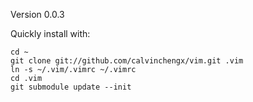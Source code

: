 Version 0.0.3

Quickly install with:

	cd ~
	git clone git://github.com/calvinchengx/vim.git .vim
	ln -s ~/.vim/.vimrc ~/.vimrc
	cd .vim
	git submodule update --init
